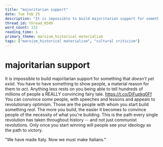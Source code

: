 ```yaml
---
title: "majoritarian support"
date: Tue Feb 25
description: "It is impossible to build majoritarian support for something that *doesn't yet exist*."
thread_id: thread_0349
word_count: 132
reading_time: 1
primary_theme: marxism_historical materialism
tags: ["marxism_historical materialism", "cultural criticism"]
---
```


# majoritarian support

It is impossible to build majoritarian support for something that *doesn't yet exist*. You have to have something to show people, a material reason for them to *act*. Anything less rests on you being able to tell hundreds of millions of people a REALLY convincing fairy tale. https://t.co/DiFupkg0Ff You can convince *some* people, with speeches and lessons and appeals to revolutionary optimism. Those are the people with whom you start build something *real*. The more you build, the easier it becomes to convince people of the necessity of what you're building. This is the path every single revolution has taken throughout history -- and not just communist revolutions. Only once you start winning will people see your ideology as the path to victory.

"We have made Italy. Now we must make Italians."